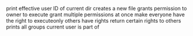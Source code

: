 print effective user ID of current dir
creates a new file
grants permission to owner to execute
grant multiple permissions at once
make everyone have the right to executeonly others have rights
return certain rights to others
prints all groups current user is part of
